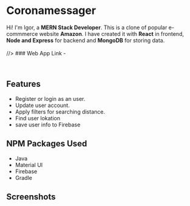 # Coronamessager

Hi! I'm Igor, a **MERN Stack Developer**. This is a clone of popular e-commmerce website **Amazon**.
I have created it with **React** in frontend,  **Node and Express** for backend and **MongoDB** for storing data.
<br>
<br>
//> ### Web App Link -


<br>

## Features

- Register or login as an user.
- Update user account.
- Apply filters for searching distance.
- Find user lokation
- save user info to Firebase


##  NPM Packages Used

- Java
- Material UI
- Firebase
- Gradle

## Screenshots

<img src="./screenshots/ss1.png" alt=""/>
<br>
<img src="./screenshots/ss2.png" alt=""/>
<br>
<img src="./screenshots/ss3.png" alt=""/>
<br>
<img src="./screenshots/ss4.png" alt=""/>
<br>
<img src="./screenshots/ss5.png" alt=""/>
<br>
<img src="./screenshots/ss6.png" alt=""/>

